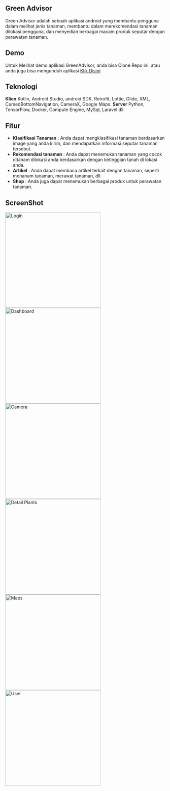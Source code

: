 ## Green Advisor
Green Advisor adalah sebuah aplikasi android yang membantu pengguna dalam melihat jenis tanaman, membantu dalam merekomendasi tanaman dilokasi pengguna, dan menyedian berbagai macam produk seputar dengan perawatan tanaman.

## Demo
Untuk Melihat demo aplikasi GreenAdvisor, anda bisa Clone Repo ini.
atau anda juga bisa mengunduh aplikasi [Klik Disini](https://bit.ly/GreenAdvisorTA)

## Teknologi
**Klien** Kotlin, Android Studio, android SDK, Retrofit, Lottie, Glide, XML, CursedBottomNavigation, CameraX, Google Maps.
**Server** Python, TensorFlow, Docker, Compute Engine, MySql, Laravel dll.

## Fitur
- **Klasifikasi Tanaman** : Anda dapat mengklasifikasi tanaman berdasarkan image yang anda kirim, dan mendapatkan informasi seputar tanaman tersebut.
- **Rekomendasi tanaman** : Anda dapat menemukan tanaman yang cocok ditanam dilokasi anda berdasarkan dengan ketinggian tanah di lokasi anda.
- **Artikel** : Anda dapat membaca artikel terkait dengan tanaman, seperti menanam tanaman, merawat tanaman, dll.
- **Shop** : Anda juga dapat menemukan berbagai produk untuk perawatan tanaman.

## ScreenShot

<img src="Screenshot/1.png" alt="Login" style="width: 300px;"/>
<img src="Screenshot/2.png" alt="Dashboard" style="width: 300px;"/>
<img src="Screenshot/3.png" alt="Camera" style="width: 300px;"/>
<img src="Screenshot/4.png" alt="Detail Plants" style="width: 300px;"/>
<img src="Screenshot/5.png" alt="Maps" style="width: 300px;"/>
<img src="Screenshot/6.png" alt="User " style="width: 300px;"/>
